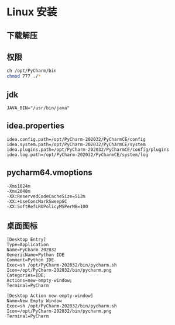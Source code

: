 # Linux 安装

## 下载解压

## 权限

```bash
ch /opt/PyCharm/bin
chmod 777 ./*
```

## jdk

```text
JAVA_BIN="/usr/bin/java"
```

## idea.properties

```text
idea.config.path=/opt/PyCharm-202032/PyCharmCE/config
idea.system.path=/opt/PyCharm-202032/PyCharmCE/system
idea.plugins.path=/opt/PyCharm-202032/PyCharmCE/config/plugins
idea.log.path=/opt/PyCharm-202032/PyCharmCE/system/log
```

## pycharm64.vmoptions

```text
-Xms1024m
-Xmx2048m
-XX:ReservedCodeCacheSize=512m
-XX:+UseConcMarkSweepGC
-XX:SoftRefLRUPolicyMSPerMB=100
```

## 桌面图标

```text
[Desktop Entry]
Type=Application
Name=PyCharm 202032
GenericName=Python IDE
Comment=Python IDE
Exec=sh /opt/PyCharm-202032/bin/pycharm.sh
Icon=/opt/PyCharm-202032/bin/pycharm.png
Categories=IDE;
Actions=new-empty-window;
Terminal=PyCharm

[Desktop Action new-empty-window]
Name=New Empty Window
Exec=sh /opt/PyCharm-202032/bin/pycharm.sh
Icon=/opt/PyCharm-202032/bin/pycharm.png
Terminal=PyCharm
```
